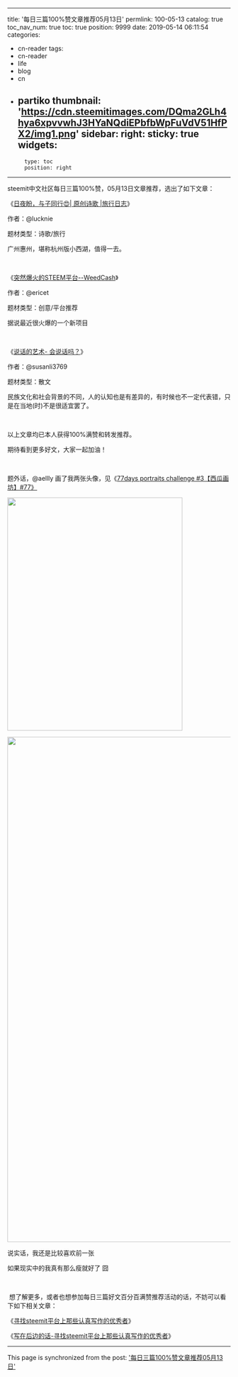 
---
title: '每日三篇100%赞文章推荐05月13日'
permlink: 100-05-13
catalog: true
toc_nav_num: true
toc: true
position: 9999
date: 2019-05-14 06:11:54
categories:
- cn-reader
tags:
- cn-reader
- life
- blog
- cn
- partiko
thumbnail: 'https://cdn.steemitimages.com/DQma2GLh4hya6xpvvwhJ3HYaNQdiEPbfbWpFuVdV51HfPX2/img1.png'
sidebar:
    right:
        sticky: true
widgets:
    -
        type: toc
        position: right
---


<html>
<p>steemit中文社区每日三篇100%赞，05月13日文章推荐，选出了如下文章：</p>
<p>《<a href="https://steemit.com/wherein/@lucknie/wherein-1557733343127">日夜盼，与子同行😍| 原创诗歌 |旅行日志</a>》</p>
<p>作者：@lucknie</p>
<p>题材类型：诗歌/旅行</p>
<p>广州惠州，堪称杭州版小西湖，值得一去。</p>
<p><br></p>
<p>《<a href="https://steemit.com/cn/@ericet/steem--weedcash-jn8ks6kotb">突然爆火的STEEM平台--WeedCash</a>》</p>
<p>作者：@ericet</p>
<p>题材类型：创意/平台推荐</p>
<p>据说最近很火爆的一个新项目</p>
<p><br></p>
<p>《<a href="https://steemit.com/cn/@susanli3769/46y6tt">说话的艺术- 会说话吗？</a>》</p>
<p>作者：@susanli3769</p>
<p>题材类型：散文</p>
<p>民族文化和社会背景的不同，人的认知也是有差异的，有时候也不一定代表错，只是在当地(时)不是很适宜罢了。</p>
<p><br></p>
<p>以上文章均已本人获得100%满赞和转发推荐。</p>
<p>期待看到更多好文，大家一起加油！</p>
<p>&nbsp;</p>
<p>题外话，@aellly 画了我两张头像，见《<a href="https://steemit.com/dtube/@aellly/vbiq50jk">77days portraits challenge #3【西瓜画坊】#77》</a></p>
<p><img src="https://cdn.steemitimages.com/DQma2GLh4hya6xpvvwhJ3HYaNQdiEPbfbWpFuVdV51HfPX2/img1.png" width="395" height="526"/></p>
<p><img src="https://cdn.steemitimages.com/DQmbHMhzUSQ6wg2n547MtAMTwT9oJGCrCL82T7X4aLEJ67M/img2.jpg" width="544" height="1140"/></p>
<p>说实话，我还是比较喜欢前一张&nbsp;</p>
<p>如果现实中的我真有那么瘦就好了 囧</p>
<p><br></p>
<p>&nbsp;想了解更多，或者也想参加每日三篇好文百分百满赞推荐活动的话，不妨可以看下如下相关文章：</p>
<p>《<a href="https://steemit.com/cn-reader/@rivalhw/scmuv-steemit">寻找steemit平台上那些认真写作的优秀者</a>》</p>
<p>《<a href="https://steemit.com/cn-reader/@rivalhw/2cqqm9-steemit">写在后边的话-寻找steemit平台上那些认真写作的优秀者</a>》&nbsp;</p>
</html>

- - -

This page is synchronized from the post: ['每日三篇100%赞文章推荐05月13日'](https://steemit.com/@rivalhw/100-05-13)
